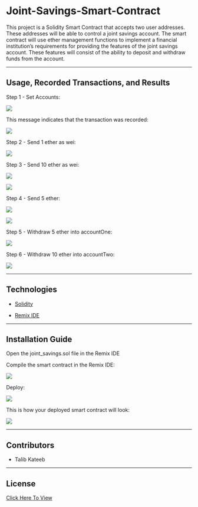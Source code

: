 # Joint-Savings-Smart-Contract

This project is a Solidity Smart Contract that accepts two user addresses. These addresses will be able to control a joint savings account. The smart contract will use ether management functions to implement a financial institution’s requirements for providing the features of the joint savings account. These features will consist of the ability to deposit and withdraw funds from the account.

---

## Usage, Recorded Transactions, and Results

Step 1 - Set Accounts:

![](https://github.com/talibkateeb/Joint-Savings-Smart-Contract/blob/main/Execution_Results/set_accounts.png)

This message indicates that the transaction was recorded:

![](https://github.com/talibkateeb/Joint-Savings-Smart-Contract/blob/main/Execution_Results/transaction_recorded.png)

Step 2 - Send 1 ether as wei:

![](https://github.com/talibkateeb/Joint-Savings-Smart-Contract/blob/main/Execution_Results/first_deposit_result.png)

Step 3 - Send 10 ether as wei:

![](https://github.com/talibkateeb/Joint-Savings-Smart-Contract/blob/main/Execution_Results/second_deposit_process.png)

![](https://github.com/talibkateeb/Joint-Savings-Smart-Contract/blob/main/Execution_Results/second_deposit_result.png)

Step 4 - Send 5 ether:

![](https://github.com/talibkateeb/Joint-Savings-Smart-Contract/blob/main/Execution_Results/third_deposit_process.png)

![](https://github.com/talibkateeb/Joint-Savings-Smart-Contract/blob/main/Execution_Results/third_deposit_result.png)

Step 5 - Withdraw 5 ether into accountOne:

![](https://github.com/talibkateeb/Joint-Savings-Smart-Contract/blob/main/Execution_Results/withdrawal_one_result.png)

Step 6 - Withdraw 10 ether into accountTwo:

![](https://github.com/talibkateeb/Joint-Savings-Smart-Contract/blob/main/Execution_Results/withdrawal_two_result.png)


---

## Technologies

* [Solidity](https://docs.soliditylang.org/en/v0.8.7/)

* [Remix IDE](https://remix.ethereum.org/)

---

## Installation Guide

Open the joint_savings.sol file in the Remix IDE

Compile the smart contract in the Remix IDE:

![](https://github.com/talibkateeb/Joint-Savings-Smart-Contract/blob/main/Execution_Results/compile.png)

Deploy:

![](https://github.com/talibkateeb/Joint-Savings-Smart-Contract/blob/main/Execution_Results/deploy.png)

This is how your deployed smart contract will look:

![](https://github.com/talibkateeb/Joint-Savings-Smart-Contract/blob/main/Execution_Results/deployed_contract.png)


---

## Contributors

*  Talib Kateeb

---

## License

[Click Here To View](https://github.com/talibkateeb/Joint-Savings-Smart-Contract/blob/main/LICENSE)